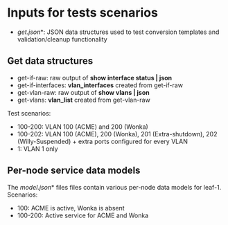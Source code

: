 # Inputs for tests scenarios

* **get*.json**: JSON data structures used to test conversion templates and validation/cleanup functionality

## Get data structures

* get-if-raw: raw output of **show interface status | json**
* get-if-interfaces: **vlan_interfaces** created from get-if-raw
* get-vlan-raw: raw output of **show vlans | json**
* get-vlans: **vlan_list** created from get-vlan-raw

Test scenarios:

* 100-200: VLAN 100 (ACME) and 200 (Wonka)
* 100-202: VLAN 100 (ACME), 200 (Wonka), 201 (Extra-shutdown), 202 (Willy-Suspended) + extra ports configured for every VLAN
* 1: VLAN 1 only

## Per-node service data models

The **model*.json** files files contain various per-node data models for leaf-1. Scenarios:

* 100: ACME is active, Wonka is absent
* 100-200: Active service for ACME and Wonka
